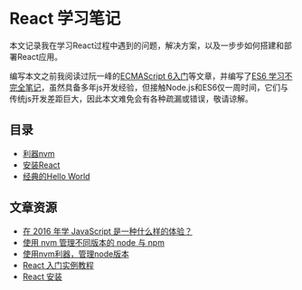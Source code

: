# React 学习笔记

本文记录我在学习React过程中遇到的问题，解决方案，以及一步步如何搭建和部署React应用。

编写本文之前我阅读过阮一峰的[ECMAScript 6入门](http://es6.ruanyifeng.com/)等文章，并编写了[ES6 学习不完全笔记](https://github.com/maosong/ES6-Learning-notes)，虽然具备多年js开发经验，但接触Node.js和ES6仅一周时间，它们与传统js开发差距巨大，因此本文难免会有各种疏漏或错误，敬请谅解。

## 目录

- [利器nvm](nvm.md)
- [安装React](install.md)
- [经典的Hello World](hello-world.md)

## 文章资源

- [在 2016 年学 JavaScript 是一种什么样的体验？](https://www.oschina.net/news/77853/how-about-learn-javascript-at-2016)
- [使用 nvm 管理不同版本的 node 与 npm](http://www.tuicool.com/articles/Vzquy2)
- [使用nvm利器，管理node版本](http://www.cnblogs.com/kongxianghai/p/5660101.html)
- [React 入门实例教程](http://www.ruanyifeng.com/blog/2015/03/react.html)
- [React 安装](http://www.runoob.com/react/react-install.html)
